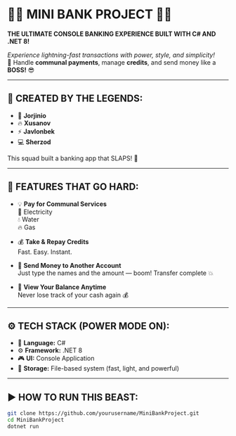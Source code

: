 # 💸🔥 MINI BANK PROJECT 🏦💥  
**THE ULTIMATE CONSOLE BANKING EXPERIENCE BUILT WITH C# AND .NET 8!**

_Experience lightning-fast transactions with power, style, and simplicity!_  
🤑 Handle **communal payments**, manage **credits**, and send money like a **BOSS!** 😎

---

## 👑 CREATED BY THE LEGENDS:
- 🧠 **Jorjinio**  
- 🔥 **Xusanov**  
- ⚡ **Javlonbek**  
- 💻 **Sherzod**

This squad built a banking app that SLAPS! 👊

---

## 🚀 FEATURES THAT GO HARD:
- 💡 **Pay for Communal Services**  
  🔌 Electricity  
  💧 Water  
  🔥 Gas  

- 💰 **Take & Repay Credits**  
  Fast. Easy. Instant.

- 💸 **Send Money to Another Account**  
  Just type the names and the amount — boom! Transfer complete 💥

- 🧾 **View Your Balance Anytime**  
  Never lose track of your cash again 💰

---

## ⚙️ TECH STACK (POWER MODE ON):
- 🧠 **Language:** C#  
- ⚙️ **Framework:** .NET 8  
- 🎮 **UI:** Console Application  
- 💾 **Storage:** File-based system (fast, light, and powerful)

---

## ▶️ HOW TO RUN THIS BEAST:

```bash
git clone https://github.com/yourusername/MiniBankProject.git
cd MiniBankProject
dotnet run
